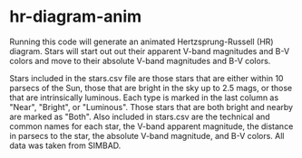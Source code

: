 # hr-diagram-anim
Running this code will generate an animated Hertzsprung-Russell (HR) diagram. Stars will start out out their apparent V-band magnitudes and B-V colors and move to their absolute V-band magnitudes and B-V colors. 

Stars included in the stars.csv file are those stars that are either within 10 parsecs of the Sun, those that are bright in the sky up to 2.5 mags, or those that are intrinsically luminous. Each type is marked in the last column as "Near", "Bright", or "Luminous". Those stars that are both bright and nearby are marked as "Both". Also included in stars.csv are the technical and common names for each star, the V-band apparent magnitude, the distance in parsecs to the star, the absolute V-band magnitude, and B-V colors. All data was taken from SIMBAD. 
